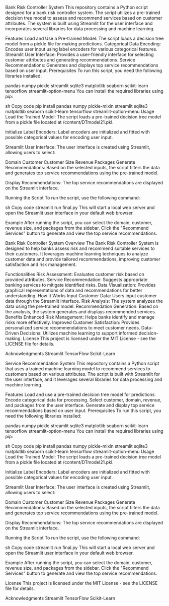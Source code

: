 Bank Risk Controller System
This repository contains a Python script designed for a bank risk controller system. The script utilizes a pre-trained decision tree model to assess and recommend services based on customer attributes. The system is built using Streamlit for the user interface and incorporates several libraries for data processing and machine learning.

Features
Load and Use a Pre-trained Model: The script loads a decision tree model from a pickle file for making predictions.
Categorical Data Encoding: Encodes user input using label encoders for various categorical features.
Streamlit User Interface: Provides a user-friendly interface for selecting customer attributes and generating recommendations.
Service Recommendations: Generates and displays top service recommendations based on user input.
Prerequisites
To run this script, you need the following libraries installed:

pandas
numpy
pickle
streamlit
sqlite3
matplotlib
seaborn
scikit-learn
tensorflow
streamlit-option-menu
You can install the required libraries using pip:

sh
Copy code
pip install pandas numpy pickle-mixin streamlit sqlite3 matplotlib seaborn scikit-learn tensorflow streamlit-option-menu
Usage
Load the Trained Model:
The script loads a pre-trained decision tree model from a pickle file located at /content/DTmodel21.pkl.

Initialize Label Encoders:
Label encoders are initialized and fitted with possible categorical values for encoding user input.

Streamlit User Interface:
The user interface is created using Streamlit, allowing users to select:

Domain
Customer
Customer Size Revenue
Packages
Generate Recommendations:
Based on the selected inputs, the script filters the data and generates top service recommendations using the pre-trained model.

Display Recommendations:
The top service recommendations are displayed on the Streamlit interface.

Running the Script
To run the script, use the following command:

sh
Copy code
streamlit run final.py
This will start a local web server and open the Streamlit user interface in your default web browser.

Example
After running the script, you can select the domain, customer, revenue size, and packages from the sidebar. Click the "Recommend Services" button to generate and view the top service recommendations.

Bank Risk Controller System
Overview
The Bank Risk Controller System is designed to help banks assess risk and recommend suitable services to their customers. It leverages machine learning techniques to analyze customer data and provide tailored recommendations, improving customer satisfaction and risk management.

Functionalities
Risk Assessment: Evaluates customer risk based on provided attributes.
Service Recommendation: Suggests appropriate banking services to mitigate identified risks.
Data Visualization: Provides graphical representations of data and recommendations for better understanding.
How It Works
Input Customer Data: Users input customer data through the Streamlit interface.
Risk Analysis: The system analyzes the data using the pre-trained model.
Recommendation Generation: Based on the analysis, the system generates and displays recommended services.
Benefits
Enhanced Risk Management: Helps banks identify and manage risks more effectively.
Improved Customer Satisfaction: Provides personalized service recommendations to meet customer needs.
Data-Driven Decisions: Utilizes machine learning to support informed decision-making.
License
This project is licensed under the MIT License - see the LICENSE file for details.

Acknowledgments
Streamlit
TensorFlow
Scikit-Learn





Service Recommendation System
This repository contains a Python script that uses a trained machine learning model to recommend services to customers based on various attributes. The script is built with Streamlit for the user interface, and it leverages several libraries for data processing and machine learning.

Features
Load and use a pre-trained decision tree model for predictions.
Encode categorical data for processing.
Select customer, domain, revenue, and packages from the user interface.
Generate and display top service recommendations based on user input.
Prerequisites
To run this script, you need the following libraries installed:

pandas
numpy
pickle
streamlit
sqlite3
matplotlib
seaborn
scikit-learn
tensorflow
streamlit-option-menu
You can install the required libraries using pip:

sh
Copy code
pip install pandas numpy pickle-mixin streamlit sqlite3 matplotlib seaborn scikit-learn tensorflow streamlit-option-menu
Usage
Load the Trained Model:
The script loads a pre-trained decision tree model from a pickle file located at /content/DTmodel21.pkl.

Initialize Label Encoders:
Label encoders are initialized and fitted with possible categorical values for encoding user input.

Streamlit User Interface:
The user interface is created using Streamlit, allowing users to select:

Domain
Customer
Customer Size Revenue
Packages
Generate Recommendations:
Based on the selected inputs, the script filters the data and generates top service recommendations using the pre-trained model.

Display Recommendations:
The top service recommendations are displayed on the Streamlit interface.

Running the Script
To run the script, use the following command:

sh
Copy code
streamlit run final.py
This will start a local web server and open the Streamlit user interface in your default web browser.

Example
After running the script, you can select the domain, customer, revenue size, and packages from the sidebar. Click the "Recommend Services" button to generate and view the top service recommendations.

License
This project is licensed under the MIT License - see the LICENSE file for details.

Acknowledgments
Streamlit
TensorFlow
Scikit-Learn
